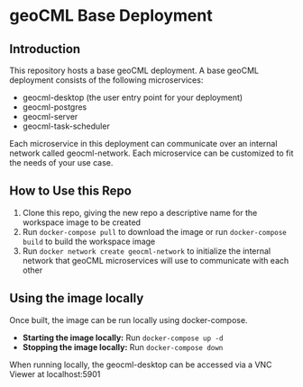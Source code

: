 # geoCML Base Deployment

## Introduction

This repository hosts a base geoCML deployment. A base geoCML deployment consists of the following microservices:
- geocml-desktop (the user entry point for your deployment)
- geocml-postgres
- geocml-server
- geocml-task-scheduler

Each microservice in this deployment can communicate over an internal network called geocml-network. Each microservice can be customized to fit the needs of your use case.

## How to Use this Repo

1. Clone this repo, giving the new repo a descriptive name for the workspace image to be created
1. Run `docker-compose pull` to download the image or run `docker-compose build` to build the workspace image 
1. Run `docker network create geocml-network` to initialize the internal network that geoCML microservices will use to communicate with each other

## Using the image locally

Once built, the image can be run locally using docker-compose.

- **Starting the image locally:** Run `docker-compose up -d`
- **Stopping the image locally:** Run `docker-compose down`

When running locally, the geocml-desktop can be accessed via a VNC Viewer at localhost:5901
